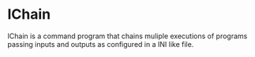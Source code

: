 # IChain

IChain is a command program that chains muliple executions of programs passing inputs and outputs as configured in a INI like file.
